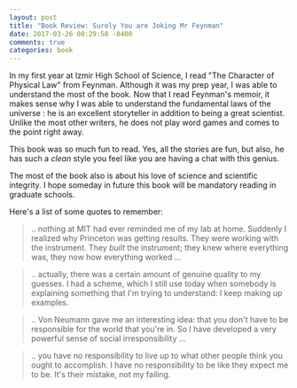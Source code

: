 ```yaml
---
layout: post
title: "Book Review: Surely You are Joking Mr Feynman"
date: 2017-03-26 00:29:58 -0400
comments: true
categories: book
---
```

In my first year at Izmir High School of Science, I read "The Character of Physical Law" from Feynman. Although it was my prep year, I was able to understand the most of the book. Now that I read Feynman's memoir, it makes sense why I was able to understand the fundamental laws of the universe : he is an excellent storyteller in addition to being a great scientist. Unlike the most other writers, he does not play word games and comes to the point right away.

This book was so much fun to read. Yes, all the stories are fun, but also, he has such a *clean* style you feel like you are having a chat with this genius.

The most of the book also is about his love of science and scientific integrity. I hope someday in future this book will be mandatory reading in graduate schools.

Here's a list of some quotes to remember:


> .. nothing at MIT had ever reminded me of my lab at home. Suddenly I realized why Princeton was getting results. They were working with the instrument. They *built* the instrument; they knew where everything was, they now how everything worked ...

> .. actually, there was a certain amount of genuine quality to my guesses. I had a scheme, which I still use today when somebody is explaining something that I'm trying to understand: I keep making up examples.

> .. Von Neumann gave me an interesting idea: that you don't have to be responsible for the world that you're in. So I have developed a very powerful sense of social irresponsibility ...

> .. you have no responsibility to live up to what other people think you ought to accomplish. I have no responsibility to be like they expect me to be. It's their mistake, not my failing.


